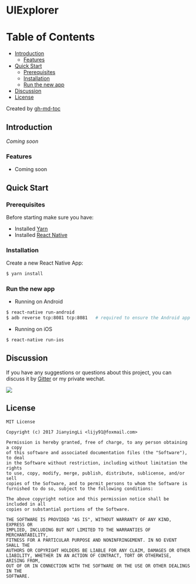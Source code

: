 # UIExplorer

Table of Contents
=================

  * [Introduction](#introduction)
    * [Features](#features)
  * [Quick Start](#quick-start)
    * [Prerequisites](#prerequisites)
    * [Installation](#installation)
    * [Run the new app](#run-the-new-app)
  * [Discussion](#discussion)
  * [License](#license)

Created by [gh-md-toc](https://github.com/ekalinin/github-markdown-toc)

## Introduction

*Coming soon*

### Features

- Coming soon

## Quick Start

### Prerequisites

Before starting make sure you have:

- Installed [Yarn](https://yarnpkg.com/)
- Installed [React Native](https://facebook.github.io/react-native/)

### Installation

Create a new React Native App:

```bash
$ yarn install
```

### Run the new app

- Running on Android

```bash
$ react-native run-android
$ adb reverse tcp:8081 tcp:8081   # required to ensure the Android app can
```

- Running on iOS

```bash
$ react-native run-ios
```

## Discussion

If you have any suggestions or questions about this project, you can discuss it by [Gitter](https://gitter.im/blankapp/ui?utm_source=share-link&utm_medium=link&utm_campaign=share-link) or my private wechat.

![](http://blankapp.org/assets/images/wechat_qrcode.png)

## License

```
MIT License

Copyright (c) 2017 JianyingLi <lijy91@foxmail.com>

Permission is hereby granted, free of charge, to any person obtaining a copy
of this software and associated documentation files (the "Software"), to deal
in the Software without restriction, including without limitation the rights
to use, copy, modify, merge, publish, distribute, sublicense, and/or sell
copies of the Software, and to permit persons to whom the Software is
furnished to do so, subject to the following conditions:

The above copyright notice and this permission notice shall be included in all
copies or substantial portions of the Software.

THE SOFTWARE IS PROVIDED "AS IS", WITHOUT WARRANTY OF ANY KIND, EXPRESS OR
IMPLIED, INCLUDING BUT NOT LIMITED TO THE WARRANTIES OF MERCHANTABILITY,
FITNESS FOR A PARTICULAR PURPOSE AND NONINFRINGEMENT. IN NO EVENT SHALL THE
AUTHORS OR COPYRIGHT HOLDERS BE LIABLE FOR ANY CLAIM, DAMAGES OR OTHER
LIABILITY, WHETHER IN AN ACTION OF CONTRACT, TORT OR OTHERWISE, ARISING FROM,
OUT OF OR IN CONNECTION WITH THE SOFTWARE OR THE USE OR OTHER DEALINGS IN THE
SOFTWARE.
```
